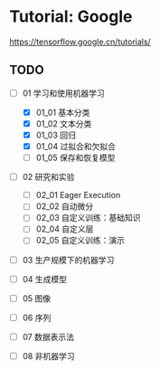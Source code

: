 # Tutorial: Google

https://tensorflow.google.cn/tutorials/

## TODO

- [ ] 01 学习和使用机器学习
  - [x] 01_01 基本分类
  - [x] 01_02 文本分类
  - [x] 01_03 回归
  - [x] 01_04 过拟合和欠拟合
  - [ ] 01_05 保存和恢复模型
- [ ] 02 研究和实验
  - [ ] 02_01 Eager Execution
  - [ ] 02_02 自动微分
  - [ ] 02_03 自定义训练：基础知识
  - [ ] 02_04 自定义层
  - [ ] 02_05 自定义训练：演示
- [ ] 03 生产规模下的机器学习
- [ ] 04 生成模型
- [ ] 05 图像
- [ ] 06 序列
- [ ] 07 数据表示法
- [ ] 08 非机器学习

